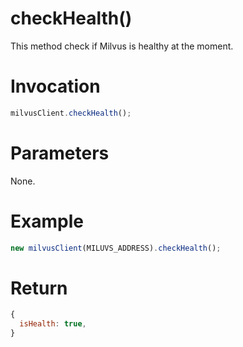 # checkHealth()
This method check if Milvus is healthy at the moment.

# Invocation

```javascript
milvusClient.checkHealth();
```

# Parameters

None.

# Example

```javascript
new milvusClient(MILUVS_ADDRESS).checkHealth();
```

# Return

```javascript
{
  isHealth: true,
}

```
